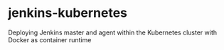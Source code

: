 # jenkins-kubernetes
Deploying Jenkins master and agent within the Kubernetes cluster with Docker as container runtime

